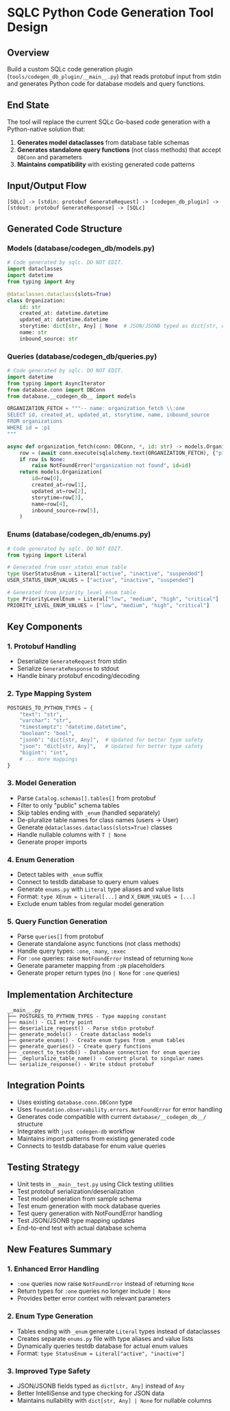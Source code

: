 # SQLC Python Code Generation Tool Design

## Overview

Build a custom SQLc code generation plugin (`tools/codegen_db_plugin/__main__.py`) that reads protobuf input from stdin and generates Python code for database models and query functions.

## End State

The tool will replace the current SQLc Go-based code generation with a Python-native solution that:

1. **Generates model dataclasses** from database table schemas
2. **Generates standalone query functions** (not class methods) that accept `DBConn` and parameters
3. **Maintains compatibility** with existing generated code patterns

## Input/Output Flow

```
[SQLc] -> [stdin: protobuf GenerateRequest] -> [codegen_db_plugin] -> [stdout: protobuf GenerateResponse] -> [SQLc]
```

## Generated Code Structure

### Models (database/__codegen_db__/models.py)
```python
# Code generated by sqlc. DO NOT EDIT.
import dataclasses
import datetime
from typing import Any

@dataclasses.dataclass(slots=True)
class Organization:
    id: str
    created_at: datetime.datetime
    updated_at: datetime.datetime
    storytime: dict[str, Any] | None  # JSON/JSONB typed as dict[str, Any]
    name: str
    inbound_source: str
```

### Queries (database/__codegen_db__/queries.py)
```python
# Code generated by sqlc. DO NOT EDIT.
import datetime
from typing import AsyncIterator
from database.conn import DBConn
from database.__codegen_db__ import models

ORGANIZATION_FETCH = """-- name: organization_fetch \\:one
SELECT id, created_at, updated_at, storytime, name, inbound_source
FROM organizations
WHERE id = :p1
"""

async def organization_fetch(conn: DBConn, *, id: str) -> models.Organization:
    row = (await conn.execute(sqlalchemy.text(ORGANIZATION_FETCH), {"p1": id})).first()
    if row is None:
        raise NotFoundError("organization not found", id=id)
    return models.Organization(
        id=row[0],
        created_at=row[1],
        updated_at=row[2],
        storytime=row[3],
        name=row[4],
        inbound_source=row[5],
    )
```

### Enums (database/__codegen_db__/enums.py)
```python
# Code generated by sqlc. DO NOT EDIT.
from typing import Literal

# Generated from user_status_enum table
type UserStatusEnum = Literal["active", "inactive", "suspended"]
USER_STATUS_ENUM_VALUES = ["active", "inactive", "suspended"]

# Generated from priority_level_enum table  
type PriorityLevelEnum = Literal["low", "medium", "high", "critical"]
PRIORITY_LEVEL_ENUM_VALUES = ["low", "medium", "high", "critical"]
```

## Key Components

### 1. Protobuf Handling
- Deserialize `GenerateRequest` from stdin
- Serialize `GenerateResponse` to stdout
- Handle binary protobuf encoding/decoding

### 2. Type Mapping System
```python
POSTGRES_TO_PYTHON_TYPES = {
    "text": "str",
    "varchar": "str", 
    "timestamptz": "datetime.datetime",
    "boolean": "bool",
    "jsonb": "dict[str, Any]",  # Updated for better type safety
    "json": "dict[str, Any]",   # Updated for better type safety
    "bigint": "int",
    # ... more mappings
}
```

### 3. Model Generation
- Parse `Catalog.schemas[].tables[]` from protobuf
- Filter to only "public" schema tables
- Skip tables ending with `_enum` (handled separately)
- De-pluralize table names for class names (users → User)
- Generate `@dataclasses.dataclass(slots=True)` classes
- Handle nullable columns with `T | None`
- Generate proper imports

### 4. Enum Generation  
- Detect tables with `_enum` suffix
- Connect to testdb database to query enum values
- Generate `enums.py` with `Literal` type aliases and value lists
- Format: `type XEnum = Literal[...]` and `X_ENUM_VALUES = [...]`
- Exclude enum tables from regular model generation

### 5. Query Function Generation
- Parse `queries[]` from protobuf
- Generate standalone async functions (not class methods)
- Handle query types: `:one`, `:many`, `:exec`
- For `:one` queries: raise `NotFoundError` instead of returning `None`
- Generate parameter mapping from `:pN` placeholders
- Generate proper return types (no `| None` for `:one` queries)

## Implementation Architecture

```
__main__.py
├── POSTGRES_TO_PYTHON_TYPES - Type mapping constant
├── main() - CLI entry point
├── deserialize_request() - Parse stdin protobuf
├── generate_models() - Create dataclass models
├── generate_enums() - Create enum types from _enum tables
├── generate_queries() - Create query functions  
├── _connect_to_testdb() - Database connection for enum queries
├── _depluralize_table_name() - Convert plural to singular names
└── serialize_response() - Write stdout protobuf
```

## Integration Points

- Uses existing `database.conn.DBConn` type
- Uses `foundation.observability.errors.NotFoundError` for error handling
- Generates code compatible with current `database/__codegen_db__/` structure
- Integrates with `just codegen-db` workflow
- Maintains import patterns from existing generated code
- Connects to testdb database for enum value queries

## Testing Strategy

- Unit tests in `__main__test.py` using Click testing utilities
- Test protobuf serialization/deserialization 
- Test model generation from sample schema
- Test enum generation with mock database queries
- Test query generation with NotFoundError handling
- Test JSON/JSONB type mapping updates
- End-to-end test with actual database schema

## New Features Summary

### 1. Enhanced Error Handling
- `:one` queries now raise `NotFoundError` instead of returning `None`
- Return types for `:one` queries no longer include `| None`
- Provides better error context with relevant parameters

### 2. Enum Type Generation  
- Tables ending with `_enum` generate `Literal` types instead of dataclasses
- Creates separate `enums.py` file with type aliases and value lists
- Dynamically queries testdb database for actual enum values
- Format: `type StatusEnum = Literal["active", "inactive"]`

### 3. Improved Type Safety
- JSON/JSONB fields typed as `dict[str, Any]` instead of `Any`
- Better IntelliSense and type checking for JSON data
- Maintains nullability with `dict[str, Any] | None` for nullable columns
